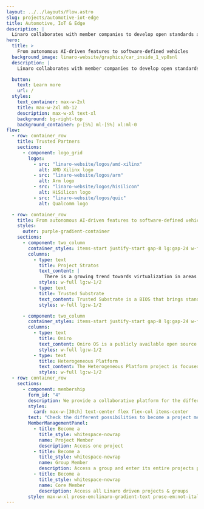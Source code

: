 ```yaml
---
layout: ../../layouts/Flow.astro
slug: projects/automotive-iot-edge
title: Automotive, IoT & Edge
description: |
  Linaro collaborates with member companies to develop open standards and interfaces that accelerate and secure the deployment of Automotive, IoT, and Edge solutions. Join us in revolutionizing the way we drive innovation at the edge.
hero:
  title: >
    From autonomous AI-driven features to software-defined vehicles
  background_image: linaro-website/graphics/car_inside_1_vp8snl
  description: |
    Linaro collaborates with member companies to develop open standards and interfaces that accelerate and secure the deployment of Automotive, IoT, and Edge solutions. Join us in revolutionizing the way we drive innovation at the edge.

  button:
    text: Learn more
    url: /
  styles:
    text_container: max-w-2xl
    title: max-w-2xl mb-12
    description: max-w-xl text-xl
    background: bg-right-top
    background_container: p-[5%] ml-[5%] xl:ml-0
flow:
  - row: container_row
    title: Trusted Partners
    sections:
      - component: logo_grid
        logos:
          - src: "linaro-website/logos/amd-xilinx"
            alt: AMD Xilinx logo
          - src: "linaro-website/logos/arm"
            alt: Arm logo
          - src: "linaro-website/logos/hisilicon"
            alt: HiSilicon logo
          - src: "linaro-website/logos/quic"
            alt: Qualcomm logo

  - row: container_row
    title: From autonomous AI-driven features to software-defined vehicles
    styles:
      outer: purple-gradient-container
    sections:
      - component: two_column
        container_styles: items-start justify-start gap-8 lg:gap-24 w-full mx-auto text-2xl
        columns:
          - type: text
            title: Project Stratos
            text_content: |
              There is a growing trend towards virtualization in areas other than the traditional server environment. The server enviroment is uniform in nature but as we move towards a richer ecosystem in automotive, medical and general mobile and IoT spaces, the rich array of hypervisors and SoCs become a problem. Project Stratos is working towards developing hypervisor agnostic Virtio interfaces and standards.
            styles: w-full lg:w-1/2
          - type: text
            title: Trusted Substrate
            text_content: Trusted Substrate is a BIOS that brings standards based secure booting and over-the-air (OTA) updates to the most trust demanding embedded computing projects such as automotive and robotics. The project aims to upstream all necessary technologies in multiple projects to enable Arm SystemReady compliance.
            styles: w-full lg:w-1/2

      - component: two_column
        container_styles: items-start justify-start gap-8 lg:gap-24 w-full mx-auto text-2xl
        columns:
          - type: text
            title: Oniro
            text_content: Oniro OS is a publicly available open source version of the HarmonyOS operating system. Linaro is working with Huawei to further the capabilities of the Oniro OS (around trusted-boot and over-the-air updates), create a collaborative, Oniro OS Open CI testing system, and onboard Linaro Oniro project members and their devices into the project.
            styles: w-full lg:w-1/2
          - type: text
            title: Heterogeneous Platform
            text_content: The Heterogeneous Platform project is focused on software that allows the different core types or OS types to work together and creates a standards based framework to make the system developers job easier. The majority of Automotive SOCs use multiple CPU core types. Adding M profile or R profile cores to a SOC with A profile cores, allows the A profile cores to focus on the Linux tasks it is designed for, while M/R cores can focus on low latency sense/control loops, isolated security, or increased safety.
            styles: w-full lg:w-1/2
  - row: container_row
    sections:
      - component: membership
        form_id: "4"
        description: We provide a collaborative platform for the different industry players within the Arm ecosystem to come together, discuss, agree upon, and implement solutions to shared problems. We offer various avenues for engaging in collaborative engineering.
        styles:
          card: max-w-[30ch] text-center flex flex-col items-center
        text: "Check the different possibilities to become a project member:"
        MemberManagementPanel:
          - title: Become a
            title_style: whitespace-nowrap
            name: Project Member
            description: Access one project
          - title: Become a
            title_style: whitespace-nowrap
            name: Group Member
            description: Access a group and enter its entire projects portfolio
          - title: Become a
            title_style: whitespace-nowrap
            name: Core Member
            description: Access all Linaro driven projects & groups
        style: max-w-xl prose-em:linaro-gradient-text prose-em:not-italic prose-headings:text-5xl prose-headings:my-3 prose-ul:text-xl prose-headings:leading-tight prose-p:text-3xl text-center
---
```


